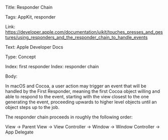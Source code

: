 Title:  Responder Chain

Tags:   AppKit, responder

Link:   https://developer.apple.com/documentation/uikit/touches_presses_and_gestures/using_responders_and_the_responder_chain_to_handle_events

Text:   Apple Developer Docs

Type:   Concept

Index:  first responder
Index:  responder chain

Body: 

In macOS and Cocoa, a user action may trigger an event that will be handled by the First Responder, meaning the first Cocoa object willing and able to respond to the event, starting with the view closest to the one generating the event, proceeding upwards to higher level objects until an object steps up to the job. 

The responder chain proceeds in roughly the following order:

View -> Parent View -> View Controller -> Window -> Window Controller -> App Delegate

